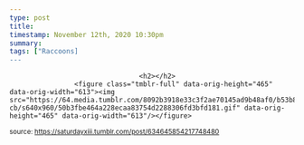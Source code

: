 ```yaml
---
type: post
title: 
timestamp: November 12th, 2020 10:30pm
summary: 
tags: ["Raccoons]
---
```


                
                
                                    <h2></h2>
                    <figure class="tmblr-full" data-orig-height="465" data-orig-width="613"><img src="https://64.media.tumblr.com/8092b3918e33c3f2ae70145ad9b48af0/b53b83260ad3394c-cb/s640x960/50b3fbe464a228ecaa83754d2288306fd3bfd181.gif" data-orig-height="465" data-orig-width="613"/></figure>
                
                
                
                
                
                
                                
<small>source: https://saturdayxiii.tumblr.com/post/634645854217748480</small>
